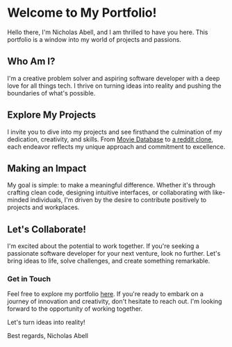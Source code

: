 # Welcome to My Portfolio!

Hello there, I'm Nicholas Abell, and I am thrilled to have you here. This portfolio is a window into my world of projects and passions.

## Who Am I?

I'm a creative problem solver and aspiring software developer with a deep love for all things tech. I thrive on turning ideas into reality and pushing the boundaries of what's possible.

## Explore My Projects

I invite you to dive into my projects and see firsthand the culmination of my dedication, creativity, and skills. From [Movie Database](https://movie-database-4bf43.web.app/) to [a reddit clone](http://reddit-clone-4fg5-git-main-nicholas-abell.vercel.app/), each endeavor reflects my unique approach and commitment to excellence.

## Making an Impact

My goal is simple: to make a meaningful difference. Whether it's through crafting clean code, designing intuitive interfaces, or collaborating with like-minded individuals, I'm driven by the desire to contribute positively to projects and workplaces.

## Let's Collaborate!

I'm excited about the potential to work together. If you're seeking a passionate software developer for your next venture, look no further. Let's bring ideas to life, solve challenges, and create something remarkable.

### Get in Touch

Feel free to explore my portfolio [here](https://nicholas-abell-mr5i.vercel.app/). If you're ready to embark on a journey of innovation and creativity, don't hesitate to reach out. I'm looking forward to the opportunity of working together.

Let's turn ideas into reality!

Best regards,
Nicholas Abell
